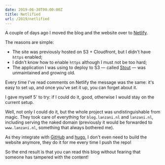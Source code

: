 ```yaml
---
date: 2019-06-30T00:00:00Z
title: Netlified
url: /2019/netlified
---
```


A couple of days ago I moved the blog and the website over to [Netlify].

The reasons are simple:

- The site was previously hosted on S3 + Cloudfront, but I didn't have `https` enabled;
- I didn't know how to enable `https` although I must not be too hard;
- The application I was using to deploy to S3 — called [Stout] — was unmaintained and growing old.

Every time I've read comments on Netlify the message was the same: it's easy to set up, and once
you've set it up, you can forget about it.

I gave myself 5' to try: if I could do it, good, otherwise I would stay on the current setup.

Well, not only I could do it, but the whole project was undistinguishable from magic. They took
care of everything for `blog.lanzani.nl` and `lanzani.nl`, including serving the naked domain
(previously it would be forwarded to `www.lanzani.nl`, something that always bothered me).

As they integrate with [GitHub] and [hugo], I don't even need to build the website anymore, they do
it for me every time I push the repo!

So the end result is that you can read this blog without fearing that someone has tampered with the
content!


[Netlify]: https://www.netlify.com
[stout]: https://github.com/cloudflare/Stout
[hugo]: https://gohubo.io
[GitHub]: https://github.com/gglanzani/blog.lanzani.nl
